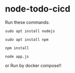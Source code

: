 # node-todo-cicd

Run these commands:


`sudo apt install nodejs`


`sudo apt install npm`


`npm install`

`node app.js`

or Run by docker compose!!

